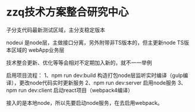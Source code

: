 # zzq技术方案整合研究中心
子分支代码最新测试区域，主分支稳定版本

nodeui 是node层，主做接口分离，另外附带非TS版本的，但主更新node TS版本区域的
webApp业务层

技术整合更新、优化等等会相对不定期加入新的，就不一一举例


启用项目流程：
1、npm run dev:build 构造打包node层监听实时编译（gulp编译），更改node代码实时更新服务
2、npm run dev:server 启用node服务
3、npm run dev:client 启动react项目（webpack4编译）

接入的是本地node，所以先要启动node服务，在去启用webpack。